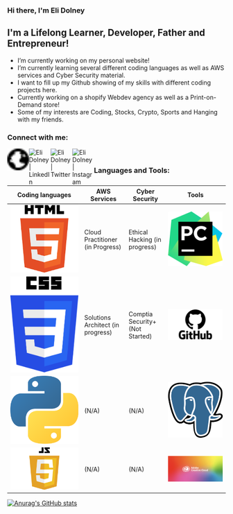 ### Hi there, I'm Eli Dolney

## I'm a Lifelong Learner, Developer, Father and Entrepreneur!
-  I’m currently working on my personal website!
- I’m currently learning several different coding languages as well as AWS services and Cyber Security material.
-  I want to fill up my Github showing of my skills with different coding projects here.
-  Currently working on a shopify Webdev agency as well as a Print-on-Demand store!
- Some of my interests are Coding, Stocks, Crypto, Sports and Hanging with my friends.   

### Connect with me:

[<img align="left" alt="Filler Website" width="50px" src="https://raw.githubusercontent.com/iconic/open-iconic/master/svg/globe.svg" />][website]

[<img align="left" alt="Eli Dolney | LinkedIn" width="50px" src="https://cdn.jsdelivr.net/npm/simple-icons@v3/icons/linkedin.svg" />][linkedin]

[<img align="left" alt="Eli Dolney | Twitter" width="50px" src="https://cdn.jsdelivr.net/npm/simple-icons@v3/icons/twitter.svg" />][twitter]

[<img align="left" alt="Eli Dolney | Instagram" width="50px" src="https://cdn.jsdelivr.net/npm/simple-icons@v3/icons/instagram.svg" />][instagram]

<br />

### Languages and Tools:

Coding languages | AWS Services | Cyber Security | Tools |
-----------------|--------------|-------------|-------|
![HTML](./Photos/HTML.png "HTML")|Cloud Practitioner (in Progress)|Ethical Hacking (in progress)|![Pycharm](./Photos/pycharm.png "Pycharm")
![CSS](./Photos/CSS.png "CSS")|Solutions Architect (in progress)|Comptia Security+ (Not Started)|![github](./Photos/github.png "github")
![Python](./Photos/python.png "Python")|(N/A)|(N/A)|![PostgreSQL](./Photos/PostgreSQL.png "HTML")
![JavaScript](./Photos/javascript.png "JavaScript")|(N/A)|(N/A)|![Adobe Creative Cloud](./Photos/AdobeCC.png "Adobe Creative Cloud")


[![Anurag's GitHub stats](https://github-readme-stats.vercel.app/api?username=Eli-Dolney)](https://github.com/anuraghazra/github-readme-stats)



<br />
<br />

[website]: https://www.google.com/
[twitter]: https://twitter.com/eli_dolney
[instagram]: https://www.instagram.com/e.dolney/
[linkedin]: https://www.linkedin.com/in/eli-dolney-415166161/
